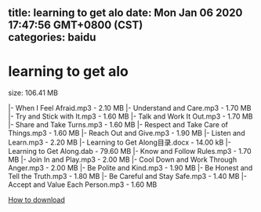 
title: learning to get alo
date: Mon Jan 06 2020 17:47:56 GMT+0800 (CST)    
categories: baidu
---

# learning to get alo
size: 106.41 MB
 
 
|- When I Feel Afraid.mp3 - 2.10 MB
|- Understand and Care.mp3 - 1.70 MB
|- Try and Stick with It.mp3 - 1.60 MB
|- Talk and Work It Out.mp3 - 1.70 MB
|- Share and Take Turns.mp3 - 1.60 MB
|- Respect and Take Care of Things.mp3 - 1.60 MB
|- Reach Out and Give.mp3 - 1.90 MB
|- Listen and Learn.mp3 - 2.20 MB
|- Learning to Get Along目录.docx - 14.00 kB
|- Learning to Get Along.dab - 79.60 MB
|- Know and Follow Rules.mp3 - 1.70 MB
|- Join In and Play.mp3 - 2.00 MB
|- Cool Down and Work Through Anger.mp3 - 2.00 MB
|- Be Polite and Kind.mp3 - 1.90 MB
|- Be Honest and Tell the Truth.mp3 - 1.80 MB
|- Be Careful and Stay Safe.mp3 - 1.40 MB
|- Accept and Value Each Person.mp3 - 1.60 MB

[How to download](https://bpcam.bemobtrk.com/go/2ceec3aa-1ca2-46d6-b9ff-aaa5c184517c?jno=635)
